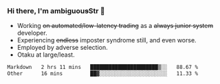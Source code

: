 ### Hi there, I'm ambiguou~~s~~Str 👋

<!--
**ambiguoustexture/ambiguoustexture** is a ✨ _special_ ✨ repository because its `README.md` (this file) appears on your GitHub profile.

Here are some ideas to get you started:
-->
- Working ~~on automated/low-latency trading~~ as a ~~always junior system~~ developer.
- Experiencing ~~endless~~ imposter syndrome still, and even worse.
- Employed by adverse selection.
- Otaku at large/least.

<!--START_SECTION:waka-->

```txt
Markdown   2 hrs 11 mins   ██████████████████████▒░░   88.67 %
Other      16 mins         ██▓░░░░░░░░░░░░░░░░░░░░░░   11.33 %
```

<!--END_SECTION:waka-->

